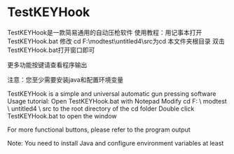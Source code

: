 # TestKEYHook
TestKEYHook是一款简易通用的自动压枪软件
使用教程：用记事本打开TestKEYHook.bat
修改 cd F:\modtest\untitled4\src为cd 本文件夹根目录
双击TestKEYHook.bat打开窗口即可

更多功能按键请查看程序输出

注意：您至少需要安装java和配置环境变量

TestKEYHook is a simple and universal automatic gun pressing software
Usage tutorial: Open TestKEYHook.bat with Notepad
Modify cd F: \ modtest \ untitled4 \ src to the root directory of the cd folder
Double click TestKEYHook.bat to open the window

For more functional buttons, please refer to the program output

Note: You need to install Java and configure environment variables at least
